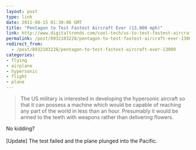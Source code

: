 ```yaml
---
layout: post
type: link
date: 2011-08-15 01:30:06 GMT
title: "Pentagon to Test Fastest Aircraft Ever (13,000 mph)"
link: http://www.digitaltrends.com/cool-tech/us-to-test-fastest-aircraft-ever-moves-at-13000mph/
permalink: /post/8932103228/pentagon-to-test-fastest-aircraft-ever-13000
redirect_from: 
  - /post/8932103228/pentagon-to-test-fastest-aircraft-ever-13000
categories:
- flying
- airplane
- hypersonic
- flight
- plane
---
```

<blockquote>The US military is interested in developing the hypersonic aircraft so that it can possess a machine which would be capable of reaching any part of the world in less than an hour. Presumably it would be armed to the teeth with weapons rather than delivering flowers.</blockquote>
No kidding?<br>
<br>
[Update] The test failed and the plane plunged into the Pacific.